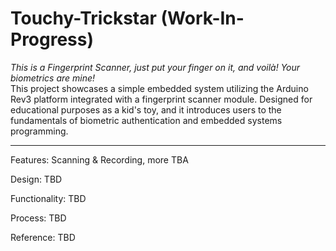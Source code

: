 # Touchy-Trickstar (Work-In-Progress)
*This is a Fingerprint Scanner, just put your finger on it, and voilà! Your biometrics are mine!* <br>
This project showcases a simple embedded system utilizing the Arduino Rev3 platform integrated with a fingerprint scanner module. Designed for educational purposes as a kid's toy, and it introduces users to the fundamentals of biometric authentication and embedded systems programming.

***************************************************************************************************

Features: Scanning & Recording, more TBA

Design: TBD

Functionality: TBD

Process: TBD

Reference: TBD
